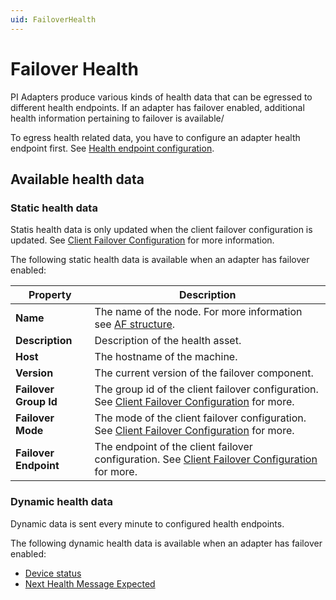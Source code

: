 ```yaml
---
uid: FailoverHealth
---
```


# Failover Health

PI Adapters produce various kinds of health data that can be egressed to different health endpoints. If an adapter has failover enabled, additional health information pertaining to failover is available/

To egress health related data, you have to configure an adapter health endpoint first. See [Health endpoint configuration](xref:HealthEndpointConfiguration).

## Available health data

### Static health data

Statis health data is only updated when the client failover configuration is updated. See [Client Failover Configuration](xref;ClientFailoverConfiguration) for more information.

The following static health data is available when an adapter has failover enabled:

| Property | Description |
---------|---------
| **Name** | The name of the node. For more information see [AF structure](#af-structure). |
| **Description** | Description of the health asset. |
| **Host** | The hostname of the machine. | 
| **Version** | The current version of the failover component. |
| **Failover Group Id** | The group id of the client failover configuration. See  [Client Failover Configuration](xref;ClientFailoverConfiguration) for more.|
| **Failover Mode** | The mode of the client failover configuration. See [Client Failover Configuration](xref;ClientFailoverConfiguration) for more. |
| **Failover Endpoint** | The endpoint of the client failover configuration. See [Client Failover Configuration](xref;ClientFailoverConfiguration) for more. |

### Dynamic health data

Dynamic data is sent every minute to configured health endpoints.

The following dynamic health data is available when an adapter has failover enabled:

- [Device status](xref:DeviceStatus)
- [Next Health Message Expected](xref:NextHealthMessageExpected)
